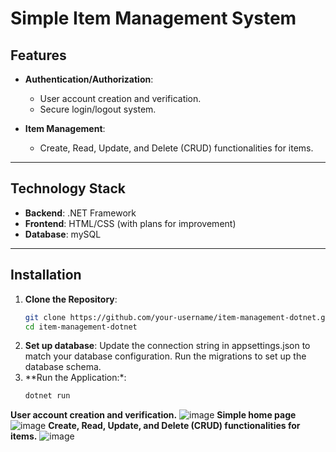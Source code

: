 # Simple Item Management System 

## Features
- **Authentication/Authorization**:
  - User account creation and verification.
  - Secure login/logout system.

- **Item Management**:
  - Create, Read, Update, and Delete (CRUD) functionalities for items.

---

## Technology Stack
- **Backend**: .NET Framework  
- **Frontend**: HTML/CSS (with plans for improvement)  
- **Database**: mySQL

---

## Installation

1. **Clone the Repository**:
   ```bash
   git clone https://github.com/your-username/item-management-dotnet.git
   cd item-management-dotnet
2. **Set up database**:
  Update the connection string in appsettings.json to match your database configuration.
Run the migrations to set up the database schema.
3. **Run the Application:*:
   ```bash
   dotnet run

**User account creation and verification.**
![image](https://github.com/user-attachments/assets/4b87e4a8-d23e-44a6-96eb-ec07779d0f64)
**Simple home page**
![image](https://github.com/user-attachments/assets/410eb925-2c7d-4d29-8c28-3933da796133)
**Create, Read, Update, and Delete (CRUD) functionalities for items.**
![image](https://github.com/user-attachments/assets/2ba972e2-6014-4e38-9886-1df914b61030)
